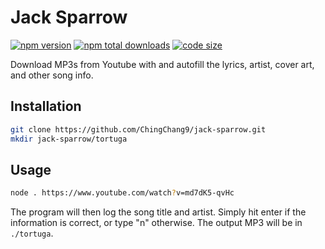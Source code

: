 # Jack Sparrow
[![npm version](https://img.shields.io/npm/v/@chingchang9/jack-sparrow)](https://www.npmjs.com/package/@chingchang9/jack-sparrow)
[![npm total downloads](https://img.shields.io/npm/dm/@chingchang9/jack-sparrow)](https://www.npmjs.com/package/@chingchang9/jack-sparrow)
[![code size](https://img.shields.io/github/languages/code-size/ChingChang9/jack-sparrow)](https://github.com/ChingChang9/jack-sparrow)

Download MP3s from Youtube with and autofill the lyrics, artist, cover art, and
other song info.

## Installation
```bash
git clone https://github.com/ChingChang9/jack-sparrow.git
mkdir jack-sparrow/tortuga
```

## Usage
```bash
node . https://www.youtube.com/watch?v=md7dK5-qvHc
```
The program will then log the song title and artist.
Simply hit enter if the information is correct, or type "n" otherwise.
The output MP3 will be in `./tortuga`.
